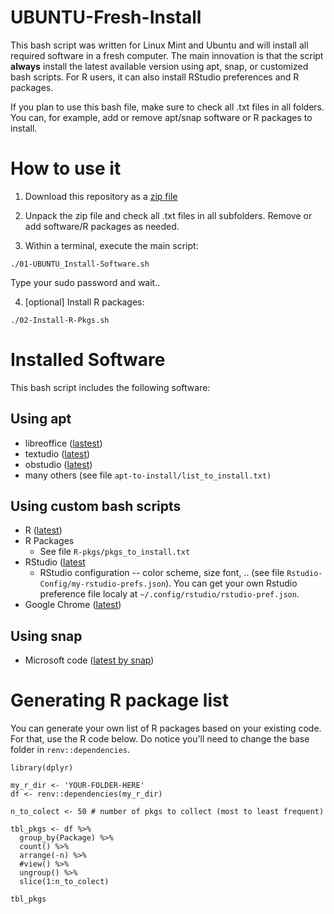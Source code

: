 # UBUNTU-Fresh-Install

This bash script was written for Linux Mint and Ubuntu and will install all required software in a fresh computer. The main innovation is that the script **always** install the latest available version using apt, snap, or customized bash scripts. For R users, it can also install RStudio preferences and R packages. 

If you plan to use this bash file, make sure to check all .txt files in all folders. You can, for example, add or remove apt/snap software or R packages to install. 

# How to use it

1) Download this repository as a [zip file](https://github.com/msperlin/UBUNTU-Fresh-Install/archive/refs/heads/main.zip)

2) Unpack the zip file and check all .txt files in all subfolders. Remove or add software/R packages as needed.

3) Within a terminal, execute the main script:

```
./01-UBUNTU_Install-Software.sh
```

Type your sudo password and wait..

4) [optional] Install R packages:

```
./02-Install-R-Pkgs.sh
```


# Installed Software

This bash script includes the following software:

## Using apt
- libreoffice ([lastest](https://www.libreoffice.org/))
- textudio ([latest](https://www.texstudio.org/))
- obstudio ([latest](https://obsproject.com/wiki/install-instructions#linux))
- many others (see file `apt-to-install/list_to_install.txt)`

## Using custom bash scripts
- R ([latest](https://www.r-project.org/))
- R Packages
  - See file `R-pkgs/pkgs_to_install.txt`
- RStudio ([latest](https://rstudio.com/)
  - RStudio configuration -- color scheme, size font, .. (see file `Rstudio-Config/my-rstudio-prefs.json`). You can get your own Rstudio preference file localy at `~/.config/rstudio/rstudio-pref.json`.
- Google Chrome ([latest](https://www.google.com/chrome/))

## Using snap

- Microsoft code ([latest by snap](https://snapcraft.io/code))


# Generating R package list

You can generate your own list of R packages based on your existing code. For that, use the R code below. Do notice you'll need to change the base folder in `renv::dependencies`.

```
library(dplyr)

my_r_dir <- 'YOUR-FOLDER-HERE'
df <- renv::dependencies(my_r_dir)

n_to_colect <- 50 # number of pkgs to collect (most to least frequent)

tbl_pkgs <- df %>%
  group_by(Package) %>%
  count() %>%
  arrange(-n) %>%
  #view() %>%
  ungroup() %>%
  slice(1:n_to_colect)

tbl_pkgs
```